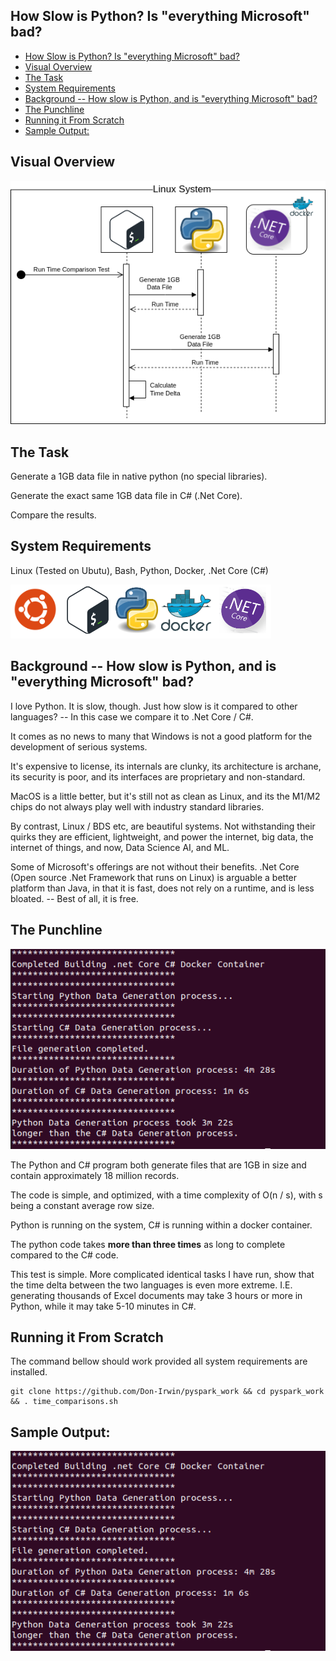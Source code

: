 ## How Slow is Python? Is "everything Microsoft" bad?


- [How Slow is Python? Is "everything Microsoft" bad?](#how-slow-is-python-is-everything-microsoft-bad)
- [Visual Overview](#visual-overview)
- [The Task](#the-task)
- [System Requirements](#system-requirements)
- [Background -- How slow is Python, and is "everything Microsoft" bad?](#background----how-slow-is-python-and-is-everything-microsoft-bad)
- [The Punchline](#the-punchline)
- [Running it From Scratch](#running-it-from-scratch)
- [Sample Output:](#sample-output)


## Visual Overview

![Depdendencies](artifacts/images/time_comparison_sequence.png)

## The Task

Generate a 1GB data file in native python (no special libraries).   

Generate the exact same 1GB data file in C# (.Net Core).    

Compare the results.

## System Requirements

Linux (Tested on Ubutu), Bash, Python, Docker, .Net Core (C#)

![Depdendencies](artifacts/images/dependencies.png)

## Background -- How slow is Python, and is "everything Microsoft" bad?

I love Python.  It is slow, though.  Just how slow is it compared to other languages?  -- In this case we compare it to .Net Core / C#.

It comes as no news to many that Windows is not a good platform for the development of serious systems.

It's expensive to license, its internals are clunky, its architecture is archane, its security is poor, and its interfaces are proprietary and non-standard.

MacOS is a little better, but it's still not as clean as Linux, and its the M1/M2 chips do not always play well with industry standard libraries.

By contrast, Linux / BDS etc, are beautiful systems.  Not withstanding their quirks they are efficient, lightweight, and power the internet, big data, the internet of things, and now, Data Science AI, and ML.

Some of Microsoft's offerings are not without their benefits.  .Net Core (Open source .Net Framework that runs on Linux) is arguable a better platform than Java, in that it is fast, does not rely on a runtime, and is less bloated.  -- Best of all, it is free.

## The Punchline

![Depdendencies](artifacts/images/time_results.png)

The Python and C# program both generate files that are 1GB in size and contain approximately 18 million records.

The code is simple, and optimized, with a time complexity of O(n / s), with s being a constant average row size. 

Python is running on the system, C# is running within a docker container.

The python code takes **more than three times** as long to complete compared to the C# code.

This test is simple.  More complicated identical tasks I have run, show that the time delta between the two languages is even more extreme.  I.E. generating thousands of Excel documents may take 3 hours or more in Python, while it may take 5-10 minutes in C#.

## Running it From Scratch

The command bellow should work provided all system requirements are installed.

```
git clone https://github.com/Don-Irwin/pyspark_work && cd pyspark_work && . time_comparisons.sh
```

## Sample Output:


![Depdendencies](artifacts/images/time_results.png)

